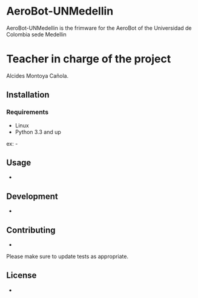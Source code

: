 # AeroBot-UNMedellin

AeroBot-UNMedellin is the frimware for the AeroBot of the Universidad de Colombia sede Medellin

# Teacher in charge of the project
Alcides Montoya Cañola.


## Installation

### Requirements
* Linux
* Python 3.3 and up

ex: -

## Usage
-

## Development
-

## Contributing
-

Please make sure to update tests as appropriate.

## License
-
